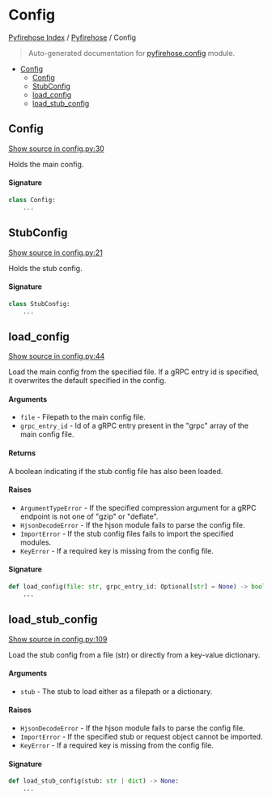# Config

[Pyfirehose Index](../README.md#pyfirehose-index) /
[Pyfirehose](./index.md#pyfirehose) /
Config

> Auto-generated documentation for [pyfirehose.config](https://github.com/Krow10/pyfirehose/blob/main/pyfirehose/config.py) module.

- [Config](#config)
  - [Config](#config-1)
  - [StubConfig](#stubconfig)
  - [load_config](#load_config)
  - [load_stub_config](#load_stub_config)

## Config

[Show source in config.py:30](https://github.com/Krow10/pyfirehose/blob/main/pyfirehose/config.py#L30)

Holds the main config.

#### Signature

```python
class Config:
    ...
```



## StubConfig

[Show source in config.py:21](https://github.com/Krow10/pyfirehose/blob/main/pyfirehose/config.py#L21)

Holds the stub config.

#### Signature

```python
class StubConfig:
    ...
```



## load_config

[Show source in config.py:44](https://github.com/Krow10/pyfirehose/blob/main/pyfirehose/config.py#L44)

Load the main config from the specified file. If a gRPC entry id is specified, it overwrites the default specified
in the config.

#### Arguments

- `file` - Filepath to the main config file.
- `grpc_entry_id` - Id of a gRPC entry present in the "grpc" array of the main config file.

#### Returns

A boolean indicating if the stub config file has also been loaded.

#### Raises

- `ArgumentTypeError` - If the specified compression argument for a gRPC endpoint is not one of "gzip" or "deflate".
- `HjsonDecodeError` - If the hjson module fails to parse the config file.
- `ImportError` - If the stub config files fails to import the specified modules.
- `KeyError` - If a required key is missing from the config file.

#### Signature

```python
def load_config(file: str, grpc_entry_id: Optional[str] = None) -> bool:
    ...
```



## load_stub_config

[Show source in config.py:109](https://github.com/Krow10/pyfirehose/blob/main/pyfirehose/config.py#L109)

Load the stub config from a file (str) or directly from a key-value dictionary.

#### Arguments

- `stub` - The stub to load either as a filepath or a dictionary.

#### Raises

- `HjsonDecodeError` - If the hjson module fails to parse the config file.
- `ImportError` - If the specified stub or request object cannot be imported.
- `KeyError` - If a required key is missing from the config file.

#### Signature

```python
def load_stub_config(stub: str | dict) -> None:
    ...
```



